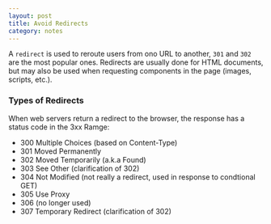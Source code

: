 ```yaml
---
layout: post
title: Avoid Redirects
category: notes
---
```


A `redirect` is used to reroute users from ono URL to another, `301` and `302` are the most popular ones. Redirects are usually done for HTML documents, but may also be used when requesting components in the page (images, scripts, etc.).

### Types of Redirects
When web servers return a redirect to the browser, the response has a status code in the 3xx Ramge:

- 300 Multiple Choices (based on Content-Type)
- 301 Moved Permanently
- 302 Moved Temporarily (a.k.a Found)
- 303 See Other (clarification of 302)
- 304 Not Modified (not really a redirect, used in response to condtional GET)
- 305 Use Proxy
- 306 (no longer used)
- 307 Temporary Redirect (clarification of 302)